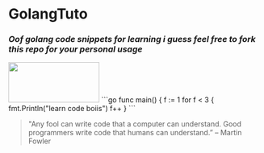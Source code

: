 # GolangTuto
### _Oof golang code snippets for learning i guess feel free to fork this repo for your personal usage_

 <img src="https://encrypted-tbn0.gstatic.com/images?q=tbn:ANd9GcToZ9xjrIQV7kZo7mWztjH4L1QF-qD9Wk0YKA&usqp=CAU" height="80" width="180">
```go
func main() {
	f := 1
	for f < 3 {
		fmt.Println("learn code boiis")
      f++
	}
```

> "Any fool can write code that a computer can understand. Good programmers write code that humans can understand.” – Martin Fowler
